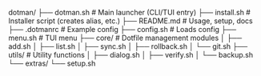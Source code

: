 dotman/
├── dotman.sh             # Main launcher (CLI/TUI entry)
├── install.sh            # Installer script (creates alias, etc.)
├── README.md             # Usage, setup, docs
├── .dotmanrc             # Example config
├── config.sh             # Loads config
├── menu.sh               # TUI menu
├── core/                 # Dotfile management modules
│   ├── add.sh
│   ├── list.sh
│   ├── sync.sh
│   ├── rollback.sh
│   └── git.sh
├── utils/                # Utility functions
│   ├── dialog.sh
│   ├── verify.sh
│   └── backup.sh
└── extras/
    └── setup.sh

